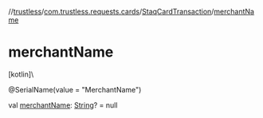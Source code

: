 //[trustless](../../../index.md)/[com.trustless.requests.cards](../index.md)/[StaqCardTransaction](index.md)/[merchantName](merchant-name.md)

# merchantName

[kotlin]\

@SerialName(value = &quot;MerchantName&quot;)

val [merchantName](merchant-name.md): [String](https://kotlinlang.org/api/latest/jvm/stdlib/kotlin/-string/index.html)? = null
